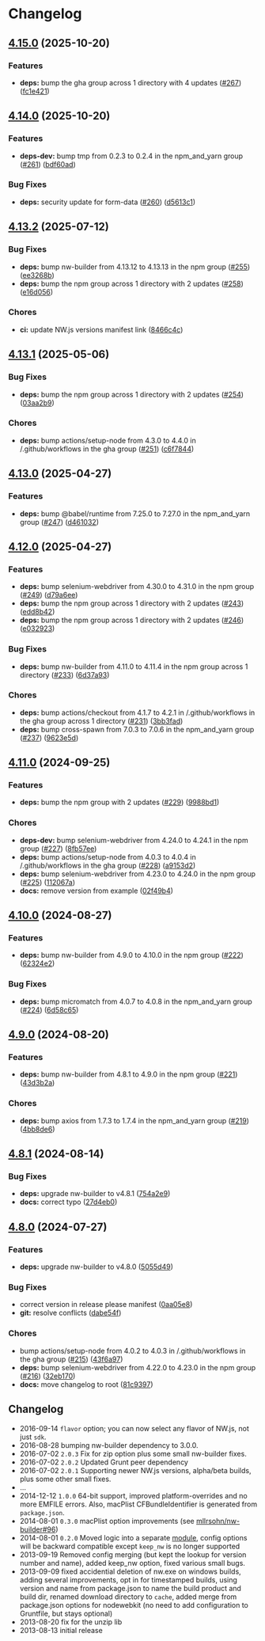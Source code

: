 # Changelog

## [4.15.0](https://github.com/nwjs/grunt-nw-builder/compare/v4.14.0...v4.15.0) (2025-10-20)


### Features

* **deps:** bump the gha group across 1 directory with 4 updates ([#267](https://github.com/nwjs/grunt-nw-builder/issues/267)) ([fc1e421](https://github.com/nwjs/grunt-nw-builder/commit/fc1e421b1d091834687939c186870a272a2e6c42))

## [4.14.0](https://github.com/nwjs/grunt-nw-builder/compare/v4.13.2...v4.14.0) (2025-10-20)


### Features

* **deps-dev:** bump tmp from 0.2.3 to 0.2.4 in the npm_and_yarn group ([#261](https://github.com/nwjs/grunt-nw-builder/issues/261)) ([bdf60ad](https://github.com/nwjs/grunt-nw-builder/commit/bdf60ade6b2295fb5009e47cb06e9fe017e122dc))


### Bug Fixes

* **deps:** security update for form-data ([#260](https://github.com/nwjs/grunt-nw-builder/issues/260)) ([d5613c1](https://github.com/nwjs/grunt-nw-builder/commit/d5613c113d9c985221bd9df9bf23e8e12091237c))

## [4.13.2](https://github.com/nwjs/grunt-nw-builder/compare/v4.13.1...v4.13.2) (2025-07-12)


### Bug Fixes

* **deps:** bump nw-builder from 4.13.12 to 4.13.13 in the npm group ([#255](https://github.com/nwjs/grunt-nw-builder/issues/255)) ([ee3268b](https://github.com/nwjs/grunt-nw-builder/commit/ee3268b83dae0ff81c1d7e3edb878c328cf1f5a1))
* **deps:** bump the npm group across 1 directory with 2 updates ([#258](https://github.com/nwjs/grunt-nw-builder/issues/258)) ([e16d056](https://github.com/nwjs/grunt-nw-builder/commit/e16d0561df4dd39b943fa42ff03c148df2c444d9))


### Chores

* **ci:** update NW.js versions manifest link ([8466c4c](https://github.com/nwjs/grunt-nw-builder/commit/8466c4c2ec4e553cb9a461fe8c7a78d0cdf4d658))

## [4.13.1](https://github.com/nwjs/grunt-nw-builder/compare/v4.13.0...v4.13.1) (2025-05-06)


### Bug Fixes

* **deps:** bump the npm group across 1 directory with 2 updates ([#254](https://github.com/nwjs/grunt-nw-builder/issues/254)) ([03aa2b9](https://github.com/nwjs/grunt-nw-builder/commit/03aa2b9578d286aef4298e9ccc089f1972855a3b))


### Chores

* **deps:** bump actions/setup-node from 4.3.0 to 4.4.0 in /.github/workflows in the gha group ([#251](https://github.com/nwjs/grunt-nw-builder/issues/251)) ([c6f7844](https://github.com/nwjs/grunt-nw-builder/commit/c6f78447bdaca26d6065c9ce22cff37c604f2caf))

## [4.13.0](https://github.com/nwjs/grunt-nw-builder/compare/v4.12.0...v4.13.0) (2025-04-27)


### Features

* **deps:** bump @babel/runtime from 7.25.0 to 7.27.0 in the npm_and_yarn group ([#247](https://github.com/nwjs/grunt-nw-builder/issues/247)) ([d461032](https://github.com/nwjs/grunt-nw-builder/commit/d46103219b778c05026de08a792fb203e104da31))

## [4.12.0](https://github.com/nwjs/grunt-nw-builder/compare/v4.11.0...v4.12.0) (2025-04-27)


### Features

* **deps:** bump selenium-webdriver from 4.30.0 to 4.31.0 in the npm group ([#249](https://github.com/nwjs/grunt-nw-builder/issues/249)) ([d79a6ee](https://github.com/nwjs/grunt-nw-builder/commit/d79a6eeafe67590b7d167798b468cec6eef9b256))
* **deps:** bump the npm group across 1 directory with 2 updates ([#243](https://github.com/nwjs/grunt-nw-builder/issues/243)) ([edd8b42](https://github.com/nwjs/grunt-nw-builder/commit/edd8b42fc9e82e5053d3c3b12b49bc41808dfff8))
* **deps:** bump the npm group across 1 directory with 2 updates ([#246](https://github.com/nwjs/grunt-nw-builder/issues/246)) ([e032923](https://github.com/nwjs/grunt-nw-builder/commit/e0329231c7701492b14700ea6eb8968e50094f9b))


### Bug Fixes

* **deps:** bump nw-builder from 4.11.0 to 4.11.4 in the npm group across 1 directory ([#233](https://github.com/nwjs/grunt-nw-builder/issues/233)) ([6d37a93](https://github.com/nwjs/grunt-nw-builder/commit/6d37a9340d286ba685f103fc8f6980b1f70ab7e7))


### Chores

* **deps:** bump actions/checkout from 4.1.7 to 4.2.1 in /.github/workflows in the gha group across 1 directory ([#231](https://github.com/nwjs/grunt-nw-builder/issues/231)) ([3bb3fad](https://github.com/nwjs/grunt-nw-builder/commit/3bb3fad944cfe35173ee77c7475a656e6d66575a))
* **deps:** bump cross-spawn from 7.0.3 to 7.0.6 in the npm_and_yarn group ([#237](https://github.com/nwjs/grunt-nw-builder/issues/237)) ([9623e5d](https://github.com/nwjs/grunt-nw-builder/commit/9623e5d22b3fd8f442a890c26abaac3803222ee0))

## [4.11.0](https://github.com/nwjs/grunt-nw-builder/compare/v4.10.0...v4.11.0) (2024-09-25)


### Features

* **deps:** bump the npm group with 2 updates ([#229](https://github.com/nwjs/grunt-nw-builder/issues/229)) ([9988bd1](https://github.com/nwjs/grunt-nw-builder/commit/9988bd172be0210052083cc1082fd8cd25b373b9))


### Chores

* **deps-dev:** bump selenium-webdriver from 4.24.0 to 4.24.1 in the npm group ([#227](https://github.com/nwjs/grunt-nw-builder/issues/227)) ([8fb57ee](https://github.com/nwjs/grunt-nw-builder/commit/8fb57ee263ecc0989eda1d09b2a626bae2fdf28c))
* **deps:** bump actions/setup-node from 4.0.3 to 4.0.4 in /.github/workflows in the gha group ([#228](https://github.com/nwjs/grunt-nw-builder/issues/228)) ([a9153d2](https://github.com/nwjs/grunt-nw-builder/commit/a9153d2ad5e799cfa47d96e78041ea3f4547dd52))
* **deps:** bump selenium-webdriver from 4.23.0 to 4.24.0 in the npm group ([#225](https://github.com/nwjs/grunt-nw-builder/issues/225)) ([112067a](https://github.com/nwjs/grunt-nw-builder/commit/112067a2921a2eee13f6ffc8ab8c21c1c46370b8))
* **docs:** remove version from example ([02f49b4](https://github.com/nwjs/grunt-nw-builder/commit/02f49b4f46ac3b26ba50cd5e5b0e608010dd3238))

## [4.10.0](https://github.com/nwjs/grunt-nw-builder/compare/v4.9.0...v4.10.0) (2024-08-27)


### Features

* **deps:** bump nw-builder from 4.9.0 to 4.10.0 in the npm group ([#222](https://github.com/nwjs/grunt-nw-builder/issues/222)) ([62324e2](https://github.com/nwjs/grunt-nw-builder/commit/62324e2e388b8a306cce4fa0a4f1434a13d9d44c))


### Bug Fixes

* **deps:** bump micromatch from 4.0.7 to 4.0.8 in the npm_and_yarn group ([#224](https://github.com/nwjs/grunt-nw-builder/issues/224)) ([6d58c65](https://github.com/nwjs/grunt-nw-builder/commit/6d58c656bc746cd0e7aef7fa96caf9ac1a823404))

## [4.9.0](https://github.com/nwjs/grunt-nw-builder/compare/v4.8.1...v4.9.0) (2024-08-20)


### Features

* **deps:** bump nw-builder from 4.8.1 to 4.9.0 in the npm group ([#221](https://github.com/nwjs/grunt-nw-builder/issues/221)) ([43d3b2a](https://github.com/nwjs/grunt-nw-builder/commit/43d3b2ade1329ecdf73405476e5c14cf930a4fcb))


### Chores

* **deps:** bump axios from 1.7.3 to 1.7.4 in the npm_and_yarn group ([#219](https://github.com/nwjs/grunt-nw-builder/issues/219)) ([4bb8de6](https://github.com/nwjs/grunt-nw-builder/commit/4bb8de605da78e05190685a8baf065997a687894))

## [4.8.1](https://github.com/nwjs/grunt-nw-builder/compare/v4.8.0...v4.8.1) (2024-08-14)


### Bug Fixes

* **deps:** upgrade nw-builder to v4.8.1 ([754a2e9](https://github.com/nwjs/grunt-nw-builder/commit/754a2e9e8adb00ab85c704fa613cc2e860ca0045))
* **docs:** correct typo ([27d4eb0](https://github.com/nwjs/grunt-nw-builder/commit/27d4eb081fb4001a93793a2381102b7e188b2d9f))

## [4.8.0](https://github.com/nwjs/grunt-nw-builder/compare/v4.7.8...v4.8.0) (2024-07-27)


### Features

* **deps:** upgrade nw-builder to v4.8.0 ([5055d49](https://github.com/nwjs/grunt-nw-builder/commit/5055d492dd465dea8715fc11655212dc59239f55))


### Bug Fixes

* correct version in release please manifest ([0aa05e8](https://github.com/nwjs/grunt-nw-builder/commit/0aa05e84d726a6b4b1f0f4a195212a00dcc0f9dc))
* **git:** resolve conflicts ([dabe54f](https://github.com/nwjs/grunt-nw-builder/commit/dabe54fb259ddb1993c675a110374fa640ff2672))


### Chores

* bump actions/setup-node from 4.0.2 to 4.0.3 in /.github/workflows in the gha group ([#215](https://github.com/nwjs/grunt-nw-builder/issues/215)) ([43f6a97](https://github.com/nwjs/grunt-nw-builder/commit/43f6a976ce3d62a25ed1bc0a03f427fff3d39b03))
* **deps:** bump selenium-webdriver from 4.22.0 to 4.23.0 in the npm group ([#216](https://github.com/nwjs/grunt-nw-builder/issues/216)) ([32eb170](https://github.com/nwjs/grunt-nw-builder/commit/32eb170eda20db5c97e795811faf197546aae566))
* **docs:** move changelog to root ([81c9397](https://github.com/nwjs/grunt-nw-builder/commit/81c9397b9c816095eba2769d03bd0cd8eb4e10f1))

## Changelog

- 2016-09-14 `flavor` option; you can now select any flavor of NW.js, not just `sdk`.
- 2016-08-28 bumping nw-builder dependency to 3.0.0.
- 2016-07-02 `2.0.3` Fix for zip option plus some small nw-builder fixes.
- 2016-07-02 `2.0.2` Updated Grunt peer dependency
- 2016-07-02 `2.0.1` Supporting newer NW.js versions, alpha/beta builds, plus some other small fixes.
- ...
- 2014-12-12 `1.0.0` 64-bit support, improved platform-overrides and no more EMFILE errors. Also, macPlist CFBundleIdentifier is generated from `package.json`.
- 2014-08-01 `0.3.0` macPlist option improvements (see [mllrsohn/nw-builder#96](https://github.com/mllrsohn/nw-builder/pull/96))
- 2014-08-01 `0.2.0` Moved logic into a separate [module](https://github.com/mllrsohn/nw-builder), config options will be backward compatible except `keep_nw` is no longer supported
- 2013-09-19 Removed config merging (but kept the lookup for version number and name), added keep_nw option, fixed various small bugs.
- 2013-09-09 fixed accidential deletion of nw.exe on windows builds, adding several improvements, opt in for timestamped builds, using version and name from package.json to name the build product and build dir, renamed download directory to `cache`, added merge from package.json options for nodewebkit (no need to add configuration to Gruntfile, but stays optional)
- 2013-08-20 fix for the unzip lib
- 2013-08-13 initial release
